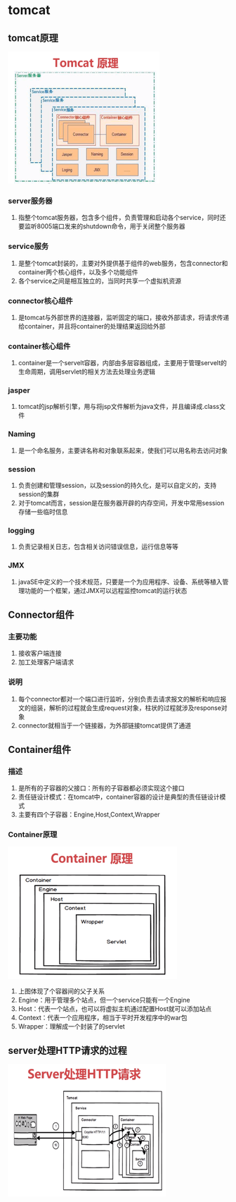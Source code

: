 # tomcat
## tomcat原理
<img src="img/tomcat_1.png" style="height:300px;weith:300px;">

### server服务器
1. 指整个tomcat服务器，包含多个组件，负责管理和启动各个service，同时还要监听8005端口发来的shutdown命令，用于关闭整个服务器
### service服务
1. 是整个tomcat封装的，主要对外提供基于组件的web服务，包含connector和container两个核心组件，以及多个功能组件
2. 各个service之间是相互独立的，当同时共享一个虚拟机资源
### connector核心组件
1. 是tomcat与外部世界的连接器，监听固定的端口，接收外部请求，将请求传递给container，并且将container的处理结果返回给外部
### container核心组件
1. container是一个servelt容器，内部由多层容器组成，主要用于管理servelt的生命周期，调用servlet的相关方法去处理业务逻辑
### jasper
1. tomcat的jsp解析引擎，用与将jsp文件解析为java文件，并且编译成.class文件
### Naming
1. 是一个命名服务，主要讲名称和对象联系起来，使我们可以用名称去访问对象
### session
1. 负责创建和管理session，以及session的持久化，是可以自定义的，支持session的集群
2. 对于tomcat而言，session是在服务器开辟的内存空间，开发中常用session存储一些临时信息
### logging
1. 负责记录相关日志，包含相关访问错误信息，运行信息等等
### JMX
1. javaSE中定义的一个技术规范，只要是一个为应用程序、设备、系统等植入管理功能的一个框架，通过JMX可以远程监控tomcat的运行状态
## Connector组件
### 主要功能
1. 接收客户端连接
2. 加工处理客户端请求
### 说明
1. 每个connector都对一个端口进行监听，分别负责去请求报文的解析和响应报文的组装，解析的过程就会生成request对象，柱状的过程就涉及response对象
2. connector就相当于一个链接器，为外部链接tomcat提供了通道
## Container组件
### 描述
1. 是所有的子容器的父接口：所有的子容器都必须实现这个接口
2. 责任链设计模式：在tomcat中，container容器的设计是典型的责任链设计模式
3. 主要有四个子容器：Engine,Host,Context,Wrapper
### Container原理
<img src="img/container_1.png" style="height:300px;weith:300px;">

1. 上图体现了个容器间的父子关系
2. Engine：用于管理多个站点，但一个service只能有一个Engine
3. Host：代表一个站点，也可以将虚拟主机通过配置Host就可以添加站点  
4. Context：代表一个应用程序，相当于平时开发程序中的war包
5. Wrapper：理解成一个封装了的servlet
## server处理HTTP请求的过程
<img src="img/server_1.png" style="height:300px;weith:300px;">
